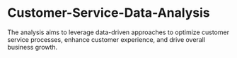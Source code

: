 # Customer-Service-Data-Analysis
The analysis aims to leverage data-driven approaches to optimize customer service  processes, enhance customer experience, and drive overall business growth.
